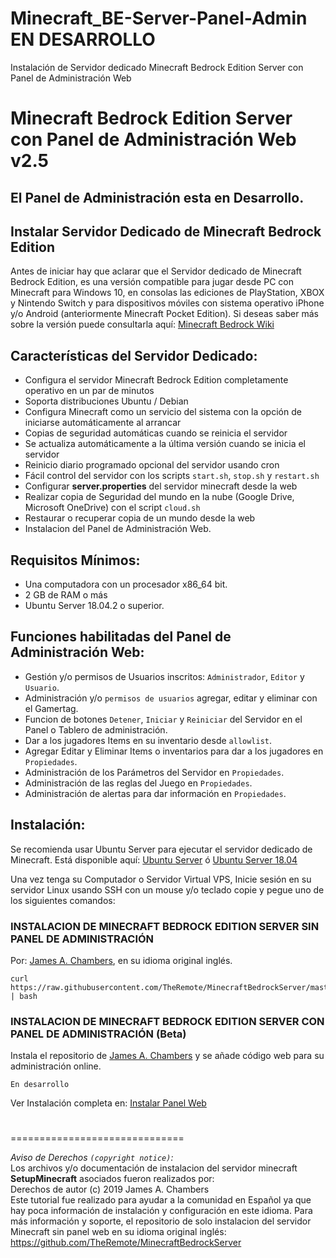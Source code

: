 # Minecraft_BE-Server-Panel-Admin EN DESARROLLO
Instalación de Servidor dedicado Minecraft Bedrock Edition Server con Panel de Administración Web
# Minecraft Bedrock Edition Server con Panel de Administración Web v2.5

## El Panel de Administración esta en Desarrollo.

## Instalar Servidor Dedicado de Minecraft Bedrock Edition

Antes de iniciar hay que aclarar que el Servidor dedicado de Minecraft Bedrock Edition, es una versión compatible para jugar desde PC con Minecraft para Windows 10, en consolas las ediciones de PlayStation, XBOX y Nintendo Switch y para dispositivos móviles con sistema operativo iPhone y/o Android (anteriormente Minecraft Pocket Edition). Si deseas saber más sobre la versión puede consultarla aquí:  [Minecraft Bedrock Wiki](https://translate.google.com/translate?sl=auto&tl=es&u=https://minecraft.gamepedia.com/Bedrock_Edition)

## Características del Servidor Dedicado:
* Configura el servidor Minecraft Bedrock Edition completamente operativo en un par de minutos
* Soporta distribuciones Ubuntu / Debian
* Configura Minecraft como un servicio del sistema con la opción de iniciarse automáticamente al arrancar
* Copias de seguridad automáticas cuando se reinicia el servidor
* Se actualiza automáticamente a la última versión cuando se inicia el servidor
* Reinicio diario programado opcional del servidor usando cron
* Fácil control del servidor con los scripts `start.sh`, `stop.sh` y `restart.sh`
* Configurar **server.properties** del servidor minecraft desde la web
* Realizar copia de Seguridad del mundo en la nube (Google Drive, Microsoft OneDrive) con el script `cloud.sh`
* Restaurar o recuperar copia de un mundo desde la web
* Instalacion del Panel de Administración Web.

## Requisitos Mínimos:
* Una computadora con un procesador x86_64 bit.
* 2 GB de RAM o más
* Ubuntu Server 18.04.2 o superior.

## Funciones habilitadas del Panel de Administración Web:
* Gestión y/o permisos de Usuarios inscritos: `Administrador`, `Editor` y `Usuario`.
* Administración y/o `permisos de usuarios` agregar, editar y eliminar con el Gamertag.
* Funcion de botones `Detener`, `Iniciar` y `Reiniciar` del Servidor en el Panel o Tablero de administración.
* Dar a los jugadores Items en su  inventario desde `allowlist`.
* Agregar Editar y Eliminar Items o inventarios para dar a los jugadores en `Propiedades`.
* Administración de los Parámetros del Servidor en `Propiedades`.
* Administración de las reglas del Juego en `Propiedades`.
* Administración de alertas para dar información en `Propiedades`.


## Instalación:

Se recomienda usar Ubuntu Server para ejecutar el servidor dedicado de Minecraft. Está disponible aquí:
[Ubuntu Server](https://ubuntu.com/download/server)   ó  [Ubuntu Server 18.04](http://cdimage.ubuntu.com/releases/18.04/release/)

Una vez tenga su Computador o Servidor Virtual VPS, Inicie sesión en su servidor Linux usando SSH con un mouse y/o teclado copie y pegue uno de los siguientes comandos:

### INSTALACION DE MINECRAFT BEDROCK EDITION SERVER SIN PANEL DE ADMINISTRACIÓN
Por: [James A. Chambers](https://jamesachambers.com/minecraft-bedrock-edition-ubuntu-dedicated-server-guide/), en su idioma original inglés.
```
curl https://raw.githubusercontent.com/TheRemote/MinecraftBedrockServer/master/SetupMinecraft.sh | bash
```

### INSTALACION DE MINECRAFT BEDROCK EDITION SERVER CON PANEL DE ADMINISTRACIÓN (Beta)
Instala el repositorio de [James A. Chambers](https://github.com/TheRemote/MinecraftBedrockServer) y se añade código web para su administración online.

```
En desarrollo
```


Ver Instalación completa en: [Instalar Panel Web](https://gorobeta.blogspot.com/2021/04/instalar-minecraft-bedrock-edition-panel-admin.html)

#
#
#
#
#
#
#
#
==============================

*Aviso de Derechos `(copyright notice)`:*  
Los archivos y/o documentación de instalacion del servidor minecraft **SetupMinecraft** asociados fueron realizados por:  
Derechos de autor (c) 2019 James A. Chambers  
Este tutorial fue realizado para ayudar a la comunidad en Español ya que hay poca información de instalación y configuración en este idioma. Para más información y soporte, el repositorio de solo instalacion del servidor Minecraft sin panel web en su idioma original inglés: https://github.com/TheRemote/MinecraftBedrockServer